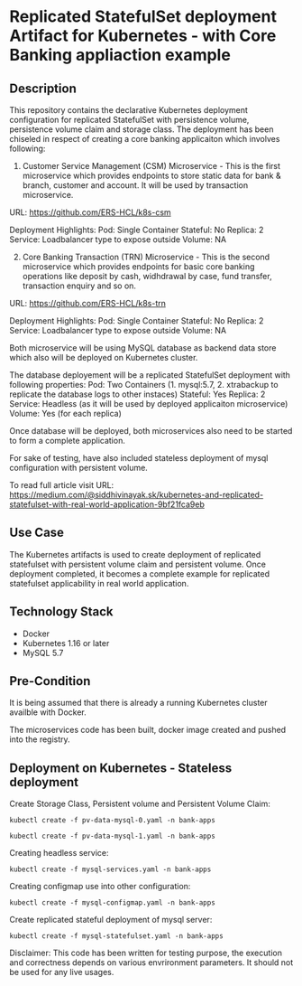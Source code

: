 # Replicated StatefulSet deployment Artifact for Kubernetes - with Core Banking appliaction example

## Description
This repository contains the declarative Kubernetes deployment configuration for replicated StatefulSet with persistence volume, persistence volume claim and storage class. The deployment has been chiseled in respect of creating a core banking applicaiton which involves following:

1. Customer Service Management (CSM) Microservice - This is the first microservice which provides endpoints to store static data for bank & branch, customer and account. It will be used by transaction microservice.

URL: https://github.com/ERS-HCL/k8s-csm

Deployment Highlights:
Pod: Single Container
Stateful: No
Replica: 2
Service: Loadbalancer type to expose outside
Volume: NA

2. Core Banking Transaction (TRN) Microservice - This is the second microservice which provides endpoints for basic core banking operations like deposit by cash, widhdrawal by case, fund transfer, transaction enquiry and so on.

URL: https://github.com/ERS-HCL/k8s-trn

Deployment Highlights:
Pod: Single Container
Stateful: No
Replica: 2
Service: Loadbalancer type to expose outside
Volume: NA

Both microservice will be using MySQL database as backend data store which also will be deployed on Kubernetes cluster. 

The database deployement will be a replicated StatefulSet deployment with following properties:
Pod: Two Containers (1. mysql:5.7, 2. xtrabackup to replicate the database logs to other instaces)
Stateful: Yes
Replica: 2
Service: Headless (as it will be used by deployed applicaiton microservice)
Volume: Yes (for each replica)

Once database will be deployed, both microservices also need to be started to form a complete application.

For sake of testing, have also included stateless deployment of mysql configuration with persistent volume.

To read full article visit URL: https://medium.com/@siddhivinayak.sk/kubernetes-and-replicated-statefulset-with-real-world-application-9bf21fca9eb


## Use Case
The Kubernetes artifacts is used to create deployment of replicated statefulset with persistent volume claim and persistent volume. Once deployment completed, it becomes a complete example for replicated statefulset applicability in real world application.  


## Technology Stack
- Docker
- Kubernetes 1.16 or later
- MySQL 5.7


## Pre-Condition
It is being assumed that there is already a running Kubernetes cluster availble with Docker.

The microservices code has been built, docker image created and pushed into the registry.


## Deployment on Kubernetes - Stateless deployment
Create Storage Class, Persistent volume and Persistent Volume Claim:

```
kubectl create -f pv-data-mysql-0.yaml -n bank-apps

kubectl create -f pv-data-mysql-1.yaml -n bank-apps
```

Creating headless service:
```
kubectl create -f mysql-services.yaml -n bank-apps
```

Creating configmap use into other configuration:
```
kubectl create -f mysql-configmap.yaml -n bank-apps
```

Create replicated stateful deployment of mysql server:
```
kubectl create -f mysql-statefulset.yaml -n bank-apps
```

Disclaimer: This code has been written for testing purpose, the execution and correctness depends on various envrironment parameters. It should not be used for any live usages.
